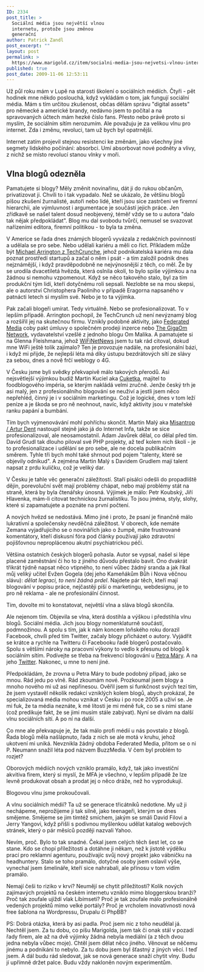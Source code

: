 ```yaml
---
ID: 2334
post_title: >
  Sociální média jsou největší vlnou
  internetu, protože jsou změnou
  generační
author: Patrick Zandl
post_excerpt: ""
layout: post
permalink: >
  https://www.marigold.cz/item/socialni-media-jsou-nejvetsi-vlnou-internetu-protoze-jsou-zmenou-generacni
published: true
post_date: 2009-11-06 12:53:11
---
```

Už půl roku mám v Lupě na starosti školení o sociálních médiích. Čtyři - pět hodinek mne někdo poslouchá, když vykládám o tom, jak fungují sociální média. Mám s tím určitou zkušenost, občas dělám správu "digital assets" pro německé a americké brandy, nedávno jsem to počítal a na spravovaných účtech mám hezké číslo fans. Přesto nebo právě proto si myslím, že sociálním sítím nerozumím. Ale považuju je za velikou vlnu pro internet. Zda i změnu, revoluci, tam už bych byl opatrnější. 

Internet zatím projevil stejnou resistenci ke změnám, jako všechny jiné segmety lidského počínání: absorbci. Umí absorbovat nové podněty a vlivy, z nichž se místo revolucí stanou vlnky v moři. 

<h2>Vlna blogů odezněla</h2>

Pamatujete si blogy? Měly změnit novinařinu, dát ji do rukou občanům, privatizovat ji. Chvíli to i tak vypadalo. Než se ukázalo, že většinu blogů píšou zkušení žurnalisté, autoři nebo lidé, kteří jsou sice zastrčeni ve firemní hierarchii, ale výmluvnost i argumentace je součástí jejich práce. Jen zřídkavě se našel talent dosud neobjevený, téměř vždy se to u autora "dalo tak nějak předpokládat". Blog mu dal svobodu tvůrčí, nemusel se svazovat nařízeními editora, firemní politikou - to byla ta změna. 

V Americe se řada dnes známých blogerů vyvázala z redakčních povinností a udělala se pro sebe.  Nebo udělali kariéru a měli co říct. Příkladem může být <a href="http://www.linkedin.com/profile?viewProfile=&key=72082">Michael Arrington z TechCrunche</a>, jehož podnikatelská kariéra mu dala poznat prostředí startupů a začal o něm i psát - a tím založil podnik dnes nejznámější, i když pravděpodobně ne nejvýnosnější z těch, co měl. Že by se urodila dvacetiletá hvězda, která oslnila okolí, to bylo spíše výjimkou a na žádnou si nemohu vzpomenout. Když se něco takového stalo, byl za tím produkční tým lidí, kteří dotyčnému roli sepsali. Nezlobte se na mou skepsi, ale o autorství Christophera Paoliniho v případě Eragorna napsaného v patnácti letech si myslím své. Nebo je to ta výjimka.  

Pak začali blogeři umírat. Tedy virtuálně. Nebo se profesionalizovat. To v lepším případě. Arrington pochopil, že TechCrunch už není nevýznamý blog a rozšířil jej na skutečnou firmu. Vznikly podobné aktivity, jako <a href="http://www.federatedmedia.net/">Federated Media</a> coby pakt úmluvy o společném prodeji inzerce nebo <a href="http://gigaom.com/">The GigaOm Network</a>, vydavatelství vzešlé z jednoho blogu Om Malika. A pamatujete si na Glenna Fleishmana, jehož <a href="http://www.wifinetnews.com">WiFiNetNews</a> jsem tu tak rád citoval, dokud mne WiFi ještě tolik zajímalo? Ten je provozuje nadále, na profesionální bázi, i když mi přijde, že nejlepší léta má díky ústupu bezdrátových sítí ze slávy za sebou, dnes a nově frčí weblogy o 4G.

V Česku jsme byli svědky překvapivě málo takových přerodů. Asi nejsvětlejší výjimkou budiž Martin Kuciel aka <a href="http://www.cuketka.cz">Cuketka</a>, majitel to foodblogového impéria, se kterým nakládá velmi zručně. Jenže český trh je asi malý, jen z profesionálního blogování se neuživí a jestli jsem něco nepřehléd, činný je i v sociálním marketingu. Což je logické, dnes v tom leží peníze a je škoda se pro ně neohnout, navíc, když aktivity jsou v mateřské ranku papání a bumbání. 

Tím bych vyjmenovávání mohl pohříchu skončit. Martin Malý aka <a href="http://www.misantrop.info">Misantrop / Artur Dent</a> nastoupil stejně jako já do Internet Infa, takže se sice profesionalizoval, ale neosamostatnil. Adam Javůrek dělal, co dělal před tím. David Grudl tak dlouho piloval své PHP projekty, až teď kolem nich školí - je to profesionalizace i udělání se pro sebe, ale ne docela publikačním směrem. Tyhle tři bych mohl také shrnout pod pojem "talenty, které se objevily odnikud". A zejména Martin Malý s Davidem Grudlem mají talent napsat z prdu kuličku, což je veliký dar. 

V Česku je tahle věc generační záležitostí.  Staří pisálci odešli do propadliště dějin, porevoluční svět mají problémy chápat, nebo mají problémy stát na straně, která by byla čtenářsky únosná. Výjimek je málo: Petr Koubský, Jiří Hlavenka, mám-li citovat technickou žurnalistiku. To jsou jména, styly, slohy, které si zapamatujete a poznáte na první počtení. 

A nových hvězd se nedostává. Mimo jiné i proto, že psaní je finančně málo lukrativní a společensky nevděčná záležitost. V oborech, kde nemáte Zemana vyjadřujícího se o novinářích jako o žumpě, máte frustrované komentátory, kteří diskusní fóra pod články používají jako zdravotní pojišťovnou neproplácenou akutní psychiatrickou péči.  

Většina ostatních českých blogerů pohasla. Autor se vypsal, našel si lépe placené zaměstnání či ho to z jiného důvodu přestalo bavit. Ono dvakrát třikrát týdně napsat něco vtipného, to není vůbec žádný sranda a jak říkal můj veliký učitel Evžen Gogela (dej jeho Kameňákům Bůh i Nova věčnou slávu): <em>dělat legraci, to není žádná prdel</em>. Najdete pár těch, kteří mají blogování v popisu práce, nejčastěji píší o marketingu, webdesignu, je to pro ně reklama - ale ne profesionální činnost. 

Tím, dovolte mi to konstatovat, největší vlna a sláva blogů skončila. 

Ale nejenom tím. Objevila se vlna, která dostihla a výškou i předstihla vlnu blogů. Sociální média. Jich jsou blogy nomenklaturně součástí, podmnožinou. A spolu s tím, jak k nám koncem loňského roku dorazil Facebook, chvíli před tím Twitter, začaly blogy přicházet o autory. Vyjádřit se krátce a rychle na Twitteru či Facebooku řadě blogerů postačovalo. Spolu s většími nároky na pracovní výkony to vedlo k přesunu od blogů k sociálním sítím. Podívejte se třeba na frekvenci blogování u <a href="http://www.petrmara.com/blogger/">Petra Máry</a>. A na jeho <a href="http://twitter.com/PetrMara">Twitter</a>. Nakonec, u mne to není jiné. 

Předpokládám, že zrovna u Petra Máry to bude podobný případ, jako se mnou. Rád jedu po vlně. Rád zkoumám nové. Prozkoumal jsem blogy a mnoho nového mi už asi nepřinesou. Ověřil jsem si funkčnost svých tezí tím, že jsem vystavěl několik redakcí vzniklých kolem blogů, abych prokázal, že specializovaná média mohou vznikat v Česku i po roce 2005 a uživí se. Je mi fuk, že ta média neznáte, k mé lítosti je mi méně fuk, co se s nimi stane (což predikuje fakt, že se jimi musím stále zabývat). Nyní se dívám na další vlnu sociálních sítí. A po ní na další. 

Co mne ale překvapuje je, že tak málo profi médií u nás povstalo z blogů. Řada blogů měla našlápnuto, řada z nich se ale motá v kruhu, jehož ukotvení mi uniká. Nevznikla žádný obdoba Federated Media, přitom se o ni P. Neumann snažil léta pod názvem BuzzMedia. V čem byl problém to rozjet? 

Oborových médiích nových vzniklo pramálo, když, tak jako investiční akvitiva firem, který si myslí, že MFA je všechno, v lepším případě že lze levně produkovat obsah a prodat jej o něco dráže, než ho vyprodukují. 

Blogovou vlnu jsme prokoučovali. 

A vlnu sociálních médií? Ta už se generace třicátníků nedotkne. My už ji nechápeme, neprožijeme ji tak silně, jako teenageři, kterým se dnes smějeme. Smějeme se jim tímtéž smíchem, jakým se smáli David Filovi a Jerry Yangovi, když přišli s podivnou myšlenkou udělat katalog webových stránek, který o pár měsíců později nazvali Yahoo.

Nevím, proč. Bylo to tak snadné. Čekal jsem celých těch šest let, co se stane. Kdo se chopí příležitosti a dotáhne ji někam, než k jistotě výdělku prací pro reklamní agenturu, používajíc svůj nový projekt jako vábničku na headhuntery. Stalo se toho pramálo, dotyčné osoby jsem oslavil výše, vynechal jsem šmelináře, kteří sice nahrabali, ale přínosu v tom vidím pramálo. 

Nemají češi to riziko v krvi? Neumějí se chytit příležitosti? Kolik nových zajímavých projektů na českém internetu vzniklo mimo bloggerskou branži? Proč tak zoufale ujíždí vlak Líbímseti? Proč je tak zoufale málo profesionálně vedených projektů mimo velké portály? Proč je vrcholem inovativnosti nová free šablona na Wordpressu, Drupalu či PhpBB?

PS: Dobrá otázka, která by asi padla. Proč jsem nic z toho  neudělal já. Nechtěl jsem. Za tu dobu, co píšu Marigolda, jsem tak či onak stál v pozadí řady firem, ale až na dvě výjimky žádná nebyla mediální (a z těch dvou jedna nebyla vůbec moje). Chtěl jsem dělat něco jiného. Věnovat se něčemu jinému a podnikání to nebylo. Za tu dobu jsem byl šťastný z jiných věcí. I teď jsem. A dál budu rád sledovat, jak se nová generace snaží chytit vlny. Budu jí upřímně držet palce. Budu vždy nakloněn novým experimentům.